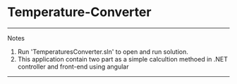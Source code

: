 # Temperature-Converter

*****************************

Notes

1. Run 'TemperaturesConverter.sln' to open and run solution.
2. This application contain two part as a simple calcultion methoed in .NET controller and front-end using angular


*********************
